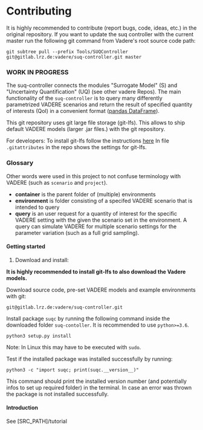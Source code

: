 
# Contributing

It is highly recommended to contribute (report bugs, code, ideas, etc.) in the original repository. If you want to update the suq controller with the current master run the following git command from Vadere's root source code path:

```
git subtree pull --prefix Tools/SUQController git@gitlab.lrz.de:vadere/suq-controller.git master
```


### WORK IN PROGRESS

The suq-controller connects the modules "Surrogate Model" (S) and "Uncertainty Quantification" (UQ) (see other vadere Repos). 
The main functionality of the `suq-controller` is to query many differently parametrized VADERE scenarios and 
return the result of specified quantity of interests (QoI) in a convenient format ([pandas DataFrame](https://pandas.pydata.org/pandas-docs/stable/generated/pandas.DataFrame.html)). 


This git repository uses git large file storage (git-lfs). This allows to ship default VADERE models (larger .jar files.)
with the git repository. 

For developers: To install git-lfs follow the instructions [here](https://github.com/git-lfs/git-lfs/wiki/Installation)
In file `.gitattributes` in the repo shows the settings for git-lfs. 


### Glossary

Other words were used in this project to not confuse terminology with VADERE (such as `scenario` and `project`). 

* **container** is the parent folder of (multiple) environments
* **environment** is folder consisting of a specifed VADERE scenario that is intended to query
* **query** is an user request for a quantity of interest for the specific VADERE setting with the given the scenario 
set in the environment. A query can simulate VADERE for multiple scenario settings for the parameter variation 
(such as a full grid sampling).

#### Getting started

1. Download and install:

**It is highly recommended to install git-lfs to also download the Vadere models.** 

Download source code, pre-set VADERE models and example environments with git:
```
git@gitlab.lrz.de:vadere/suq-controller.git
```

Install package `suqc` by running the following command inside the downloaded folder `suq-contoller`. It is recommended 
to use `python>=3.6`.

```
python3 setup.py install
``` 

Note: In Linux this may have to be executed with `sudo`.

Test if the installed package was installed successfully by running:

```
python3 -c "import suqc; print(suqc.__version__)"
```

This command should print the installed version number (and potentially infos to set up required folder) in the terminal. In case an error was thrown the package is 
not installed successfully. 


#### Introduction

See [SRC_PATH]/tutorial
